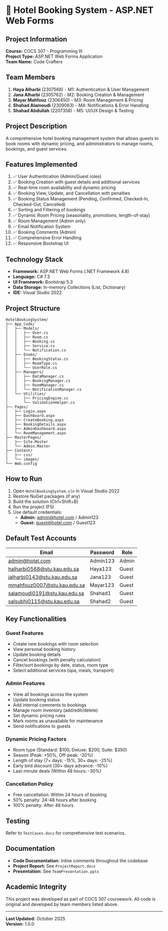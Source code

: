 # 🏨 Hotel Booking System - ASP.NET Web Forms

## Project Information
**Course:** COCS 307 - Programming III  
**Project Type:** ASP.NET Web Forms Application  
**Team Name:** Code Crafters  

## Team Members
1. **Haya Alharbi** (2307568) - M1: Authentication & User Management
2. **Jana Alharbi** (2305762) - M2: Booking Creation & Management
3. **Mayar Mahfouz** (2306450) - M3: Room Management & Pricing
4. **Shahad Alamoudi** (2309063) - M4: Notifications & Error Handling
5. **Shahad Abdullah** (2207358) - M5: UI/UX Design & Testing

## Project Description
A comprehensive hotel booking management system that allows guests to book rooms with dynamic pricing, and administrators to manage rooms, bookings, and guest services.

## Features Implemented
1. ✅ User Authentication (Admin/Guest roles)
2. ✅ Booking Creation with guest details and additional services
3. ✅ Real-time room availability and dynamic pricing
4. ✅ Booking View, Update, and Cancellation with penalties
5. ✅ Booking Status Management (Pending, Confirmed, Checked-In, Checked-Out, Cancelled)
6. ✅ Sorting and Filtering of bookings
7. ✅ Dynamic Room Pricing (seasonality, promotions, length-of-stay)
8. ✅ Room Management (Admin only)
9. ✅ Email Notification System
10. ✅ Booking Comments (Admin)
11. ✅ Comprehensive Error Handling
12. ✅ Responsive Bootstrap UI

## Technology Stack
- **Framework:** ASP.NET Web Forms (.NET Framework 4.8)
- **Language:** C# 7.3
- **UI Framework:** Bootstrap 5.3
- **Data Storage:** In-memory Collections (List<T>, Dictionary)
- **IDE:** Visual Studio 2022

## Project Structure
```
HotelBookingSystem/
├── App_Code/
│   ├── Models/
│   │   ├── User.cs
│   │   ├── Room.cs
│   │   ├── Booking.cs
│   │   ├── Service.cs
│   │   └── Notification.cs
│   ├── Enums/
│   │   ├── BookingStatus.cs
│   │   ├── RoomType.cs
│   │   └── UserRole.cs
│   ├── Managers/
│   │   ├── DataManager.cs
│   │   ├── BookingManager.cs
│   │   ├── RoomManager.cs
│   │   └── NotificationManager.cs
│   └── Utilities/
│       ├── PricingEngine.cs
│       └── ValidationHelper.cs
├── Pages/
│   ├── Login.aspx
│   ├── Dashboard.aspx
│   ├── CreateBooking.aspx
│   ├── BookingDetails.aspx
│   ├── AdminDashboard.aspx
│   └── RoomManagement.aspx
├── MasterPages/
│   ├── Site.Master
│   └── Admin.Master
├── Content/
│   ├── css/
│   └── images/
└── Web.config
```

## How to Run
1. Open `HotelBookingSystem.sln` in Visual Studio 2022
2. Restore NuGet packages (if any)
3. Build the solution (Ctrl+Shift+B)
4. Run the project (F5)
5. Use default credentials:
   - **Admin:** admin@hotel.com / Admin123
   - **Guest:** guest@hotel.com / Guest123

## Default Test Accounts
| Email | Password | Role |
|-------|----------|------|
| admin@hotel.com | Admin123 | Admin |
| halharbi0568@stu.kau.edu.sa | Haya123 | Guest |
| jalharbi0143@stu.kau.edu.sa | Jana123 | Guest |
| mmahfouz0007@stu.kau.edu.sa | Mayar123 | Guest |
| salamoudi0191@stu.kau.edu.sa | Shahad1 | Guest |
| salsubhi0115@stu.kau.edu.sa | Shahad2 | Guest |

## Key Functionalities

### Guest Features
- Create new bookings with room selection
- View personal booking history
- Update booking details
- Cancel bookings (with penalty calculation)
- Filter/sort bookings by date, status, room type
- Select additional services (spa, meals, transport)

### Admin Features
- View all bookings across the system
- Update booking status
- Add internal comments to bookings
- Manage room inventory (add/edit/delete)
- Set dynamic pricing rules
- Mark rooms as unavailable for maintenance
- Send notifications to guests

### Dynamic Pricing Factors
- Room type (Standard: $100, Deluxe: $200, Suite: $350)
- Season (Peak: +50%, Off-peak: -20%)
- Length of stay (7+ days: -15%, 30+ days: -25%)
- Early bird discount (30+ days advance: -10%)
- Last-minute deals (Within 48 hours: -30%)

### Cancellation Policy
- Free cancellation: Within 24 hours of booking
- 50% penalty: 24-48 hours after booking
- 100% penalty: After 48 hours

## Testing
Refer to `TestCases.docx` for comprehensive test scenarios.

## Documentation
- **Code Documentation:** Inline comments throughout the codebase
- **Project Report:** See `ProjectReport.docx`
- **Presentation:** See `TeamPresentation.pptx`

## Academic Integrity
This project was developed as part of COCS 307 coursework. All code is original and developed by team members listed above.

---
**Last Updated:** October 2025  
**Version:** 1.0.0
